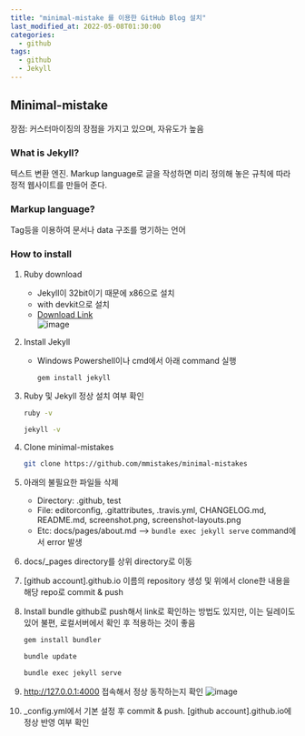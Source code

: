 ```yaml
---
title: "minimal-mistake 를 이용한 GitHub Blog 설치"
last_modified_at: 2022-05-08T01:30:00
categories:
  - github
tags:
  - github
  - Jekyll
---
```


## Minimal-mistake
장점: 커스터마이징의 장점을 가지고 있으며, 자유도가 높음

### What is Jekyll?
텍스트 변환 엔진. Markup language로 글을 작성하면 미리 정의해 놓은 규칙에 따라 정적 웹사이트를 만들어 준다.

### Markup language?
Tag등을 이용하여 문서나 data 구조를 명기하는 언어

### How to install
1. Ruby download
    - Jekyll이 32bit이기 때문에 x86으로 설치
    - with devkit으로 설치
    - [Download Link](https://rubyinstaller.org/downloads/)<br>
    ![image](https://user-images.githubusercontent.com/90759236/167263822-5d2c6961-9d24-494f-a513-e07ac76c5faf.png)

2. Install Jekyll
    - Windows Powershell이나 cmd에서 아래 command 실행
      ```sh
      gem install jekyll
      ```

3. Ruby 및 Jekyll 정상 설치 여부 확인
    ```sh
    ruby -v
    ```
    ```sh
    jekyll -v
    ```

4. Clone minimal-mistakes
    ```sh
    git clone https://github.com/mmistakes/minimal-mistakes
    ```

5. 아래의 불필요한 파일들 삭제
    - Directory: .github, test
    - File: editorconfig, .gitattributes, .travis.yml, CHANGELOG.md, README.md, screenshot.png, screenshot-layouts.png
    - Etc: docs/pages/about.md --> ```bundle exec jekyll serve``` command에서 error 발생

6. docs/_pages directory를 상위 directory로 이동

7. [github account].github.io 이름의 repository 생성 및 위에서 clone한 내용을 해당 repo로 commit & push

8. Install bundle
github로 push해서 link로 확인하는 방법도 있지만, 이는 딜레이도 있어 불편, 로컬서버에서 확인 후 적용하는 것이 좋음
    ```sh
    gem install bundler
    ```
    ```sh
    bundle update
    ```
    ```sh
    bundle exec jekyll serve
    ```

9. http://127.0.0.1:4000 접속해서 정상 동작하는지 확인
![image](https://user-images.githubusercontent.com/90759236/167263882-8c4abc3f-583a-491e-b4ec-34e57a7ed19c.png)

10. _config.yml에서 기본 설정 후 commit & push. [github account].github.io에 정상 반영 여부 확인